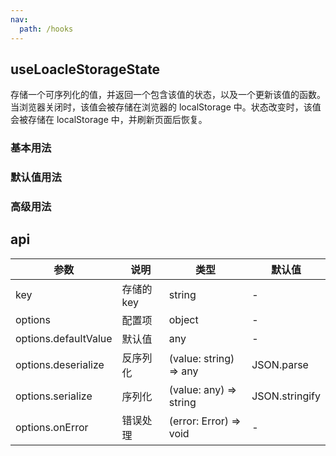 ```yaml
---
nav:
  path: /hooks
---
```


## useLoacleStorageState

存储一个可序列化的值，并返回一个包含该值的状态，以及一个更新该值的函数。当浏览器关闭时，该值会被存储在浏览器的 localStorage 中。状态改变时，该值会被存储在 localStorage 中，并刷新页面后恢复。

### 基本用法

<code src="./demo/demo01.tsx"></code>

### 默认值用法

<code src="./demo/demo02.tsx"></code>

### 高级用法

<code src="./demo/demo03.tsx"></code>

## api

| 参数                 | 说明       | 类型                   | 默认值         |
| -------------------- | ---------- | ---------------------- | -------------- |
| key                  | 存储的 key | string                 | -              |
| options              | 配置项     | object                 | -              |
| options.defaultValue | 默认值     | any                    | -              |
| options.deserialize  | 反序列化   | (value: string) => any | JSON.parse     |
| options.serialize    | 序列化     | (value: any) => string | JSON.stringify |
| options.onError      | 错误处理   | (error: Error) => void | -              |
